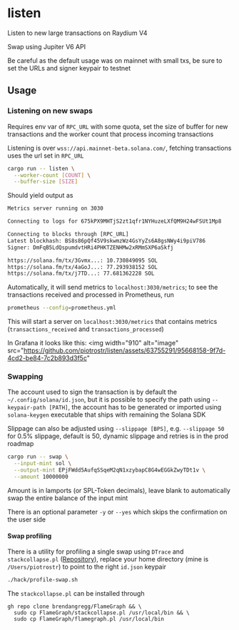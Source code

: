 # listen

Listen to new large transactions on Raydium V4

Swap using Jupiter V6 API

Be careful as the default usage was on mainnet with small txs, be sure to set
the URLs and signer keypair to testnet

## Usage

### Listening on new swaps

Requires env var of `RPC_URL` with some quota, set the size of buffer for new
transactions and the worker count that process incoming transactions

Listening is over `wss://api.mainnet-beta.solana.com/`, fetching transactions
uses the url set in `RPC_URL`

```sh
cargo run -- listen \
  --worker-count [COUNT] \
  --buffer-size [SIZE]
```

Should yield output as

```txt
Metrics server running on 3030

Connecting to logs for 675kPX9MHTjS2zt1qfr1NYHuzeLXfQM9H24wFSUt1Mp8

Connecting to blocks through [RPC_URL]
Latest blockhash: BS8s86pQf45V9skwmzWz4GsYyZs6A8gsNWy4i9piV786
Signer: DmFqB5LdQspumdvtHRi4PHKTZENHMw2xRMmSXP6aSkfj

https://solana.fm/tx/3Gvmx...: 10.730849095 SOL
https://solana.fm/tx/4aGoJ...: 77.293938152 SOL
https://solana.fm/tx/j7TD...: 77.681362228 SOL
```

Automatically, it will send metrics to `localhost:3030/metrics`; to see the
transactions received and processed in Prometheus, run

```sh
prometheus --config=prometheus.yml
```

This will start a server on `localhost:3030/metrics` that contains metrics
(`transactions_received` and `transactions_processed`)

In Grafana it looks like this:
<img
width="910"
alt="image"
src="<https://github.com/piotrostr/listen/assets/63755291/95668158-9f7d-4cd2-be84-7c2b893d3f5c>"

>

### Swapping

The account used to sign the transaction is by default the
`~/.config/solana/id.json`, but it is possible to specify the path using
`--keypair-path [PATH]`, the account has to be generated or imported using
`solana-keygen` executable that ships with remaining the Solana SDK

Slippage can also be adjusted using `--slippage [BPS]`, e.g. `--slippage 50`
for 0.5% slippage, default is 50, dynamic slippage and retries is in the prod
roadmap

```sh
cargo run -- swap \
  --input-mint sol \
  --output-mint EPjFWdd5AufqSSqeM2qN1xzybapC8G4wEGGkZwyTDt1v \
  --amount 10000000
```

Amount is in lamports (or SPL-Token decimals), leave blank to automatically
swap the entire balance of the input mint

There is an optional parameter `-y` or `--yes` which skips the confirmation on
the user side

#### Swap profiling

There is a utility for profiling a single swap using `DTrace` and
`stackcollapse.pl` ([Repository](https://github.com/brendangregg/FlameGraph)),
replace your home directory (mine is `/Users/piotrostr`) to point to the right
`id.json` keypair

```sh
./hack/profile-swap.sh
```

The `stackcollapse.pl` can be installed through

```
gh repo clone brendangregg/FlameGraph && \
  sudo cp FlameGraph/stackcollapse.pl /usr/local/bin && \
  sudo cp FlameGraph/flamegraph.pl /usr/local/bin
```

